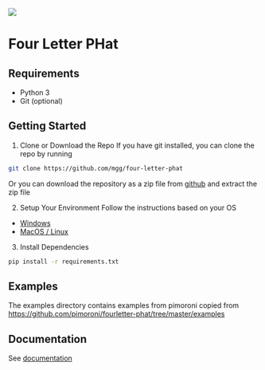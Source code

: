 <img src="https://www.manchestergirlgeeks.com/img/manchester_girl_geek_logo_1300.png"></img>
# Four Letter PHat

## Requirements
* Python 3
* Git (optional)

## Getting Started
1. Clone or Download the Repo
If you have git installed, you can clone the repo by running
```bash
git clone https://github.com/mgg/four-letter-phat
```
Or you can download the repository as a zip file from [github](https://github.com/mgg/four-letter-phat) 
and extract the zip file

2. Setup Your Environment
Follow the instructions based on your OS
* [Windows](setup-win.md)
* [MacOS / Linux](setup-unix.md)

3. Install Dependencies
```bash
pip install -r requirements.txt
```

## Examples
The examples directory contains examples from pimoroni copied from https://github.com/pimoroni/fourletter-phat/tree/master/examples


## Documentation
See [documentation](REFERENCE.md)